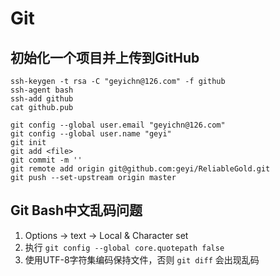# Git

## 初始化一个项目并上传到GitHub
```
ssh-keygen -t rsa -C "geyichn@126.com" -f github
ssh-agent bash
ssh-add github
cat github.pub
```

```
git config --global user.email "geyichn@126.com"
git config --global user.name "geyi"
git init
git add <file>
git commit -m ''
git remote add origin git@github.com:geyi/ReliableGold.git
git push --set-upstream origin master
```

## Git Bash中文乱码问题
1. Options -> text -> Local & Character set
2. 执行 `git config --global core.quotepath false`
3. 使用UTF-8字符集编码保持文件，否则 `git diff` 会出现乱码
